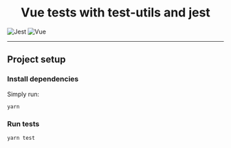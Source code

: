 <div style="display: flex; flex-direction: column; align-items: center; justify-content: center; width: 100%">
  <h1>Vue tests with test-utils and jest</h1>
</div>

<img alt="Jest" src="https://img.shields.io/badge/Jest-C21325?style=for-the-badge&logo=jest&logoColor=white"/>

<img alt="Vue" src="https://img.shields.io/badge/Vue.js-35495E?style=for-the-badge&logo=vuedotjs&logoColor=4FC08D"/>


---

## Project setup

### Install dependencies

Simply run:

```
yarn 
```

### Run tests

```
yarn test
```
